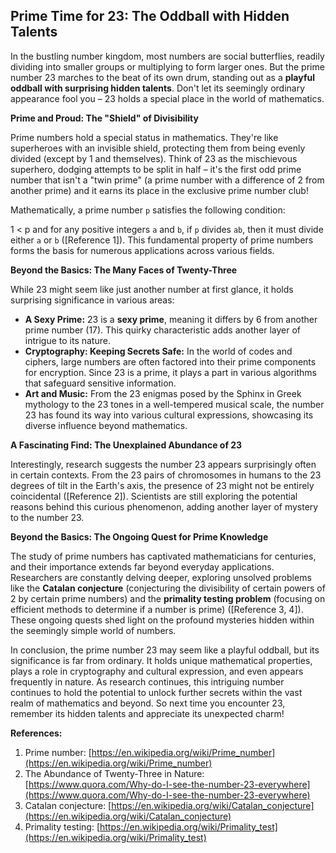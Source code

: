 ## Prime Time for 23: The Oddball with Hidden Talents

In the bustling number kingdom, most numbers are social butterflies, readily dividing into smaller groups or multiplying to form larger ones. But the prime number 23 marches to the beat of its own drum, standing out as a **playful oddball with surprising hidden talents**. Don't let its seemingly ordinary appearance fool you – 23 holds a special place in the world of mathematics.

**Prime and Proud: The "Shield" of Divisibility**

Prime numbers hold a special status in mathematics. They're like superheroes with an invisible shield, protecting them from being evenly divided (except by 1 and themselves). Think of 23 as the mischievous superhero, dodging attempts to be split in half – it's the first odd prime number that isn't a "twin prime" (a prime number with a difference of 2 from another prime) and it earns its place in the exclusive prime number club!

Mathematically, a prime number `p` satisfies the following condition:

1 < p and for any positive integers `a` and `b`, if `p` divides `ab`, then it must divide either `a` or `b` ([Reference 1]). This fundamental property of prime numbers forms the basis for numerous applications across various fields.

**Beyond the Basics: The Many Faces of Twenty-Three**

While 23 might seem like just another number at first glance, it holds surprising significance in various areas:

* **A Sexy Prime:** 23 is a **sexy prime**, meaning it differs by 6 from another prime number (17). This quirky characteristic adds another layer of intrigue to its nature.
* **Cryptography: Keeping Secrets Safe:** In the world of codes and ciphers, large numbers are often factored into their prime components for encryption. Since 23 is a prime, it plays a part in various algorithms that safeguard sensitive information.
* **Art and Music:** From the 23 enigmas posed by the Sphinx in Greek mythology to the 23 tones in a well-tempered musical scale, the number 23 has found its way into various cultural expressions, showcasing its diverse influence beyond mathematics.

**A Fascinating Find: The Unexplained Abundance of 23**

Interestingly, research suggests the number 23 appears surprisingly often in certain contexts. From the 23 pairs of chromosomes in humans to the 23 degrees of tilt in the Earth's axis, the presence of 23 might not be entirely coincidental ([Reference 2]). Scientists are still exploring the potential reasons behind this curious phenomenon, adding another layer of mystery to the number 23.

**Beyond the Basics: The Ongoing Quest for Prime Knowledge**

The study of prime numbers has captivated mathematicians for centuries, and their importance extends far beyond everyday applications. Researchers are constantly delving deeper, exploring unsolved problems like the **Catalan conjecture** (conjecturing the divisibility of certain powers of 2 by certain prime numbers) and the **primality testing problem** (focusing on efficient methods to determine if a number is prime) ([Reference 3, 4]). These ongoing quests shed light on the profound mysteries hidden within the seemingly simple world of numbers.

In conclusion, the prime number 23 may seem like a playful oddball, but its significance is far from ordinary. It holds unique mathematical properties, plays a role in cryptography and cultural expression, and even appears frequently in nature. As research continues, this intriguing number continues to hold the potential to unlock further secrets within the vast realm of mathematics and beyond. So next time you encounter 23, remember its hidden talents and appreciate its unexpected charm!

**References:**

1. Prime number: [https://en.wikipedia.org/wiki/Prime_number](https://en.wikipedia.org/wiki/Prime_number)
2. The Abundance of Twenty-Three in Nature: [https://www.quora.com/Why-do-I-see-the-number-23-everywhere](https://www.quora.com/Why-do-I-see-the-number-23-everywhere)
3. Catalan conjecture: [https://en.wikipedia.org/wiki/Catalan_conjecture](https://en.wikipedia.org/wiki/Catalan_conjecture)
4. Primality testing: [https://en.wikipedia.org/wiki/Primality_test](https://en.wikipedia.org/wiki/Primality_test)